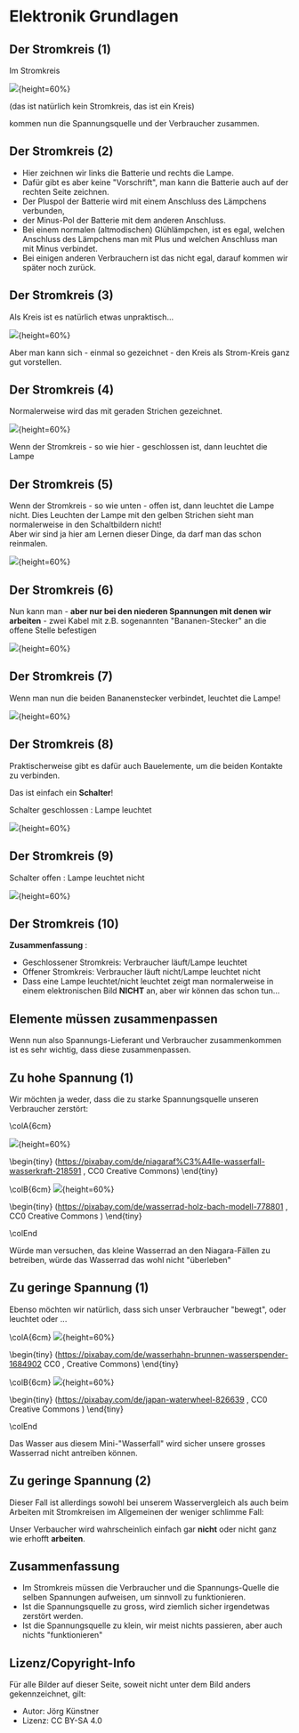 # Elektronik Grundlagen

## Der Stromkreis (1)

Im Stromkreis   
   
   
![](./pics/01_Stromkreis.png){height=60%}

(das ist natürlich kein Stromkreis, das ist ein Kreis) 

kommen nun die Spannungsquelle und der Verbraucher zusammen.


## Der Stromkreis (2)

* Hier zeichnen wir links die Batterie und rechts die Lampe.   
* Dafür gibt es aber keine "Vorschrift", man kann die Batterie auch auf der rechten Seite zeichnen.  
* Der Pluspol der Batterie wird mit einem Anschluss des Lämpchens verbunden, 
* der Minus-Pol der Batterie mit dem anderen Anschluss.
* Bei einem normalen (altmodischen) Glühlämpchen, ist es egal, welchen Anschluss des Lämpchens man mit Plus und welchen Anschluss man mit Minus verbindet.
* Bei einigen anderen Verbrauchern ist das nicht egal, darauf kommen wir später noch zurück.

## Der Stromkreis (3)

Als Kreis ist es natürlich etwas unpraktisch...

![](./pics/02_Stromkreis_mit_Batterie_und_lampe.png){height=60%}

Aber man kann sich - einmal so gezeichnet - den Kreis als Strom-Kreis ganz gut vorstellen.

## Der Stromkreis (4)

Normalerweise wird das mit geraden Strichen gezeichnet.

![](./pics/03_Stromkreis_mit_Lampe_Leuchtet.png){height=60%}


Wenn der Stromkreis - so wie hier - geschlossen ist, dann leuchtet die Lampe

## Der Stromkreis (5)

Wenn der Stromkreis - so wie unten - offen ist, dann leuchtet die Lampe nicht.
Dies Leuchten der Lampe mit den gelben Strichen sieht man normalerweise in den Schaltbildern nicht!  
Aber wir sind ja hier am Lernen dieser Dinge, da darf man das schon reinmalen.


![](./pics/04_Stromkreis_mit_Lampe_Leuchtet_nicht.png){height=60%}


## Der Stromkreis (6)

Nun kann man - __aber nur bei den niederen Spannungen mit denen wir arbeiten__ - zwei Kabel mit z.B. sogenannten "Bananen-Stecker" an die offene Stelle befestigen

![](./pics/05_Stromkreis_mit_Bananen_leuchtet_nicht.png){height=60%}


## Der Stromkreis (7)

Wenn man nun die beiden Bananenstecker verbindet, leuchtet die Lampe!

![](./pics/06_Stromkreis_mit_Bananen_leuchtet.png){height=60%}


## Der Stromkreis (8)

Praktischerweise gibt es dafür auch Bauelemente, um die beiden Kontakte zu verbinden. 

Das ist einfach ein __Schalter__!  

Schalter geschlossen : Lampe leuchtet

![](./pics/07_Stromkreis_mit_schalter_geschlossen.png){height=60%}


## Der Stromkreis (9)

Schalter offen  : Lampe leuchtet nicht  

![](./pics/08_Stromkreis_mit_schalter_offen.png){height=60%}



## Der Stromkreis (10)

__Zusammenfassung__ : 

* Geschlossener Stromkreis: Verbraucher läuft/Lampe leuchtet 
* Offener Stromkreis: Verbraucher läuft nicht/Lampe leuchtet nicht
* Dass eine Lampe leuchtet/nicht leuchtet zeigt man normalerweise in einem elektronischen Bild __NICHT__ an, aber wir können das schon tun...
 
## Elemente müssen zusammenpassen

Wenn nun also Spannungs-Lieferant und Verbraucher zusammenkommen ist es sehr wichtig, dass diese zusammenpassen.

## Zu hohe Spannung (1) 

Wir möchten ja weder, dass die zu starke Spannungsquelle unseren Verbraucher zerstört:

\colA{6cm}


![](./pics/09_niagara-falls-218591_1000.jpg){height=60%}
 
\begin{tiny}
(https://pixabay.com/de/niagaraf%C3%A4lle-wasserfall-wasserkraft-218591 , CC0 Creative Commons)
\end{tiny}     

\colB{6cm}
![](./pics/10_waterwheel-778801_1000.jpg){height=60%}

\begin{tiny}
(https://pixabay.com/de/wasserrad-holz-bach-modell-778801 , CC0 Creative Commons )
\end{tiny}     

\colEnd

Würde man versuchen, das kleine Wasserrad an den Niagara-Fällen zu betreiben, würde das Wasserrad das wohl nicht "überleben" 
 
## Zu geringe Spannung  (1) 

Ebenso möchten wir natürlich, dass sich unser Verbraucher "bewegt", oder leuchtet oder ...

\colA{6cm}
![](./pics/11_faucet-1684902_1000.jpg){height=60%}

\begin{tiny}
(https://pixabay.com/de/wasserhahn-brunnen-wasserspender-1684902 CC0 , Creative Commons) 
\end{tiny}     


\colB{6cm}
![](./pics/12_japan-826639_1000.jpg){height=60%}

\begin{tiny}
(https://pixabay.com/de/japan-waterwheel-826639 , CC0 Creative Commons )
\end{tiny}     

\colEnd

Das Wasser aus diesem Mini-"Wasserfall" wird sicher unsere grosses Wasserrad nicht antreiben können.

## Zu geringe Spannung  (2) 

Dieser Fall ist allerdings sowohl bei unserem Wasservergleich als auch beim Arbeiten mit Stromkreisen im Allgemeinen der weniger schlimme Fall:  


Unser Verbaucher wird wahrscheinlich einfach gar __nicht__ oder nicht ganz wie erhofft __arbeiten__.


## Zusammenfassung

* Im Stromkreis müssen die Verbraucher und die Spannungs-Quelle die selben Spannungen aufweisen, um sinnvoll zu funktionieren.
* Ist die Spannungsquelle zu gross, wird ziemlich sicher irgendetwas zerstört werden. 
* Ist die Spannungsquelle zu klein, wir meist nichts passieren, aber auch nichts "funktionieren"


## Lizenz/Copyright-Info
Für alle Bilder auf dieser Seite, soweit nicht unter dem Bild anders gekennzeichnet,  gilt:

*  Autor: Jörg Künstner
* Lizenz: CC BY-SA 4.0
